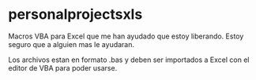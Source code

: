 # personalprojectsxls
Macros VBA para Excel que me han ayudado que estoy liberando. Estoy seguro que a alguien mas le ayudaran. 

Los archivos estan en formato .bas y deben ser importados a Excel con el editor de VBA para poder usarse. 
